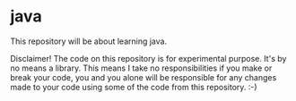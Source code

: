 # java
This repository will be about learning java.

Disclaimer!
The code on this repository is for experimental purpose. It's by no means a library.
This means I take no responsibilities if you make or break your code, you and you alone
will be responsible for any changes made to your code using some of the code from this
repository. :-)
